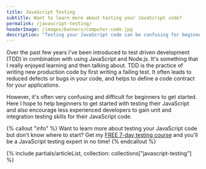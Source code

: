 ```yaml
---
title: JavaScript Testing
subtitle: Want to learn more about testing your JavaScript code?
permalink: /javascript-testing/
headerImage: /images/banners/computer-code.jpg
description: "Testing your JavaScript code can be confusing for beginners. I share my tips for getting started and why you need to test your code."
---
```


Over the past few years I've been introduced to test driven development (TDD) in combination with using JavaScript and Node.js. It's something that I really enjoyed learning and then talking about. TDD is the practice of writing new production code by first writing a failing test. It often leads to reduced defects or bugs in your code, and helps to define a code contract for your applications.

However, it's often very confusing and difficult for beginners to get started. Here I hope to help beginners to get started with testing their JavaScript and also encourage less experienced developers to gain unit and integration testing skills for their JavaScript code.

{% callout "info" %}
Want to learn more about testing your JavaScript code but don't know where to start? Get my [FREE 7-day testing course](/javascript-testing-beginners-course/?signup=testing-page) and you'll be a JavaScript testing expert in no time!
{% endcallout %}

{% include partials/articleList, collection: collections["javascript-testing"] %}